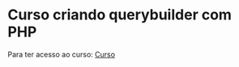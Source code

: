 # Curso criando querybuilder com PHP

Para ter acesso ao curso:
[Curso](https://bit.ly/clube-fullstack)
